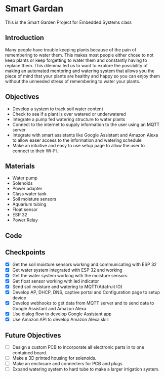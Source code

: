 # Smart Gardan

This is the Smart Garden Project for Embedded Systems class

## Introduction
Many people have trouble keeping plants because of the pain of remembering to water them. This makes most people either chose to not keep plants or keep forgetting to water them and constantly having to replace them. This dilemma led us to want to explore the possibility of making an automated mentoring and watering system that allows you the piece of mind that your plants are healthy and happy so you can enjoy them without the unneeded stress of remembering to water your plants. 

## Objectives

* Develop a system to track soil water content
* Check to see if a plant is over watered or underwatered
* Integrate a pump fed watering structure to water plants
* Connect to the internet to supply information to the user using an MQTT server
* Integrate with smart assistants like Google Assistant and Amazon Alexa to allow easer access to the information and watering schedule
* Make an intuitive and easy to use setup page to allow the user to connect to their Wi-Fi.

## Materials

* Water pump
* Solenoids
* Power adapter
* Glass water tank
* Soil moisture sensors
* Aquarium tubing
* Float sensor
* ESP 32
* Power Relay

## Code


## Checkpoints
- [x] Get the soil moisture sensors working and communicating with ESP 32
- [x] Get water system integrated with ESP 32 and working
- [x] Get the water system working with the moisture sensors
- [x] Get float sensor working with led indicator
- [x] Send soil moisture and watering to MQTT(Adafruit IO)
- [x] Develop AP, DHCP, DNS, captive portal and Configuration page to setup device
- [x] Develop webhooks to get data from MQTT server and to send data to Google Assistant and Amazon Alexa 
- [x] Use dialog flow to develop Google Assistant app
- [x] Use Amazon API to develop Amazon Alexa skill

## Future Objectives
- [ ] Design a custom PCB to incorporate all electronic parts in to one contained board.
- [ ] Make a 3D printed housing for solenoids.
- [ ] Make an enclosure and connecters for PCB and plugs
- [ ] Expand watering system to hard tube to make a larger irrigation system.
